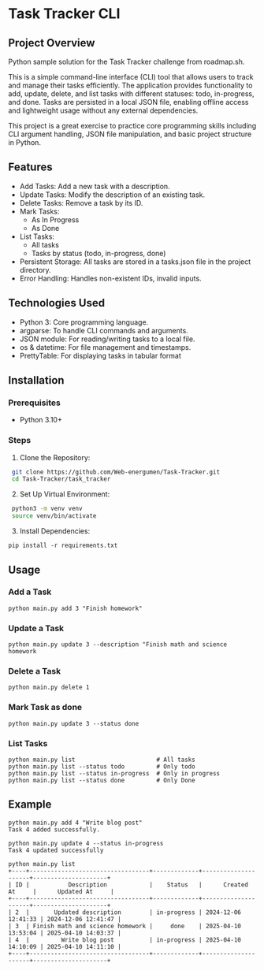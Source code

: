# Task Tracker CLI

## Project Overview
Python sample solution for the Task Tracker challenge from roadmap.sh.

This is a simple command-line interface (CLI) tool that allows users to track and manage their tasks efficiently. The application provides functionality to add, update, delete, and list tasks with different statuses: todo, in-progress, and done. Tasks are persisted in a local JSON file, enabling offline access and lightweight usage without any external dependencies.

This project is a great exercise to practice core programming skills including CLI argument handling, JSON file manipulation, and basic project structure in Python.

## Features
* Add Tasks: Add a new task with a description.
* Update Tasks: Modify the description of an existing task.
* Delete Tasks: Remove a task by its ID.
* Mark Tasks:
  - As In Progress
  - As Done
* List Tasks:
  - All tasks
  - Tasks by status (todo, in-progress, done)
* Persistent Storage: All tasks are stored in a tasks.json file in the project directory.
* Error Handling: Handles non-existent IDs, invalid inputs.

## Technologies Used
* Python 3: Core programming language.
* argparse: To handle CLI commands and arguments.
* JSON module: For reading/writing tasks to a local file.
* os & datetime: For file management and timestamps.
* PrettyTable: For displaying tasks in tabular format

## Installation
### Prerequisites
* Python 3.10+

### Steps
1. Clone the Repository:
```bash
 git clone https://github.com/Web-energumen/Task-Tracker.git 
 cd Task-Tracker/task_tracker
```

2. Set Up Virtual Environment:
```bash
 python3 -m venv venv
 source venv/bin/activate
```

3. Install Dependencies:
```
pip install -r requirements.txt
```

## Usage
### Add a Task
```
python main.py add 3 "Finish homework"
```

### Update a Task
```
python main.py update 3 --description "Finish math and science homework
```

### Delete a Task
```
python main.py delete 1
```

### Mark Task as done 
```
python main.py update 3 --status done
```

### List Tasks
```
python main.py list                       # All tasks
python main.py list --status todo         # Only todo
python main.py list --status in-progress  # Only in progress
python main.py list --status done         # Only Done
```

## Example
```
python main.py add 4 "Write blog post"
Task 4 added successfully.

python main.py update 4 --status in-progress
Task 4 updated successfully

python main.py list
+----+----------------------------------+-------------+---------------------+---------------------+
| ID |           Description            |    Status   |      Created At     |      Updated At     |
+----+----------------------------------+-------------+---------------------+---------------------+
| 2  |       Updated description        | in-progress | 2024-12-06 12:41:33 | 2024-12-06 12:41:47 |
| 3  | Finish math and science homework |     done    | 2025-04-10 13:53:04 | 2025-04-10 14:03:37 |
| 4  |         Write blog post          | in-progress | 2025-04-10 14:10:09 | 2025-04-10 14:11:10 |
+----+----------------------------------+-------------+---------------------+---------------------+
```
